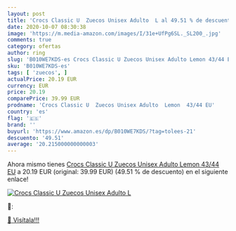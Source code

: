 ```yaml
---
layout: post
title: 'Crocs Classic U  Zuecos Unisex Adulto  L al 49.51 % de descuento'
date: 2020-10-07 08:30:38
image: 'https://m.media-amazon.com/images/I/31e+UfPg6SL._SL200_.jpg'
comments: true
category: ofertas
author: ring
slug: 'B010WE7KDS-es Crocs Classic U Zuecos Unisex Adulto Lemon 43/44 EU'
sku: 'B010WE7KDS-es'
tags: [ 'zuecos', ]
actualPrice: 20.19 EUR
currency: EUR
price: 20.19
comparePrice: 39.99 EUR
prodname: 'Crocs Classic U  Zuecos Unisex Adulto  Lemon  43/44 EU'
country: 'es'
flag: '🇪🇸'
brand: ''
buyurl: 'https://www.amazon.es/dp/B010WE7KDS/?tag=tolees-21'
descuento: '49.51'
average: '20.215000000000003'
---
```


Ahora mismo tienes [Crocs Classic U  Zuecos Unisex Adulto  Lemon  43/44 EU](https://www.amazon.es/dp/B010WE7KDS/?tag=tolees-21) a 20.19 EUR (original: 39.99 EUR) (49.51 %  de descuento) en el siguiente enlace!

[![Crocs Classic U  Zuecos Unisex Adulto  L](https://m.media-amazon.com/images/I/31e+UfPg6SL._SL200_.jpg)](https://www.amazon.es/dp/B010WE7KDS/?tag=tolees-21)

🔎:


[🛒 Visítala!!!](https://www.amazon.es/dp/B010WE7KDS/?tag=tolees-21)
